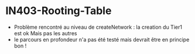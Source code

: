 # IN403-Rooting-Table

- Problème rencontré au niveau de createNetwork : la creation du Tier1 est ok
	Mais pas les autres
- le parcours en profondeur n'a pas été testé mais devrait être en principe bon ! 